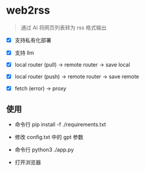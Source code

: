 # web2rss

> 通过 AI 将网页列表转为 rss 格式输出

- [x] 支持私有化部署

- [x] 支持 llm

- [x] local router (pull) -> remote router -> save local

- [x] local router (push) -> remote router -> save remote

- [x] fetch (error) -> proxy

## 使用

- 命令行 pip install -f ./requirements.txt

- 修改 config.txt 中的 gpt 参数

- 命令行 python3 ./app.py

- 打开浏览器
